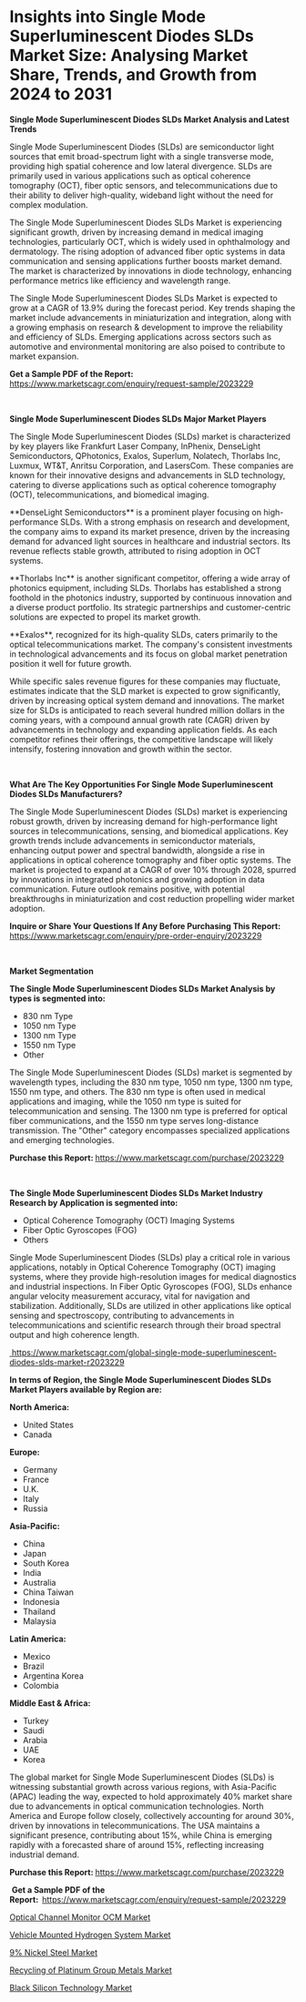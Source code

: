 <p><h1>Insights into Single Mode Superluminescent Diodes SLDs Market Size: Analysing Market Share, Trends, and Growth from 2024 to 2031</h1></p><p><strong>Single Mode Superluminescent Diodes SLDs Market Analysis and Latest Trends</strong></p>
<p><p>Single Mode Superluminescent Diodes (SLDs) are semiconductor light sources that emit broad-spectrum light with a single transverse mode, providing high spatial coherence and low lateral divergence. SLDs are primarily used in various applications such as optical coherence tomography (OCT), fiber optic sensors, and telecommunications due to their ability to deliver high-quality, wideband light without the need for complex modulation.</p><p>The Single Mode Superluminescent Diodes SLDs Market is experiencing significant growth, driven by increasing demand in medical imaging technologies, particularly OCT, which is widely used in ophthalmology and dermatology. The rising adoption of advanced fiber optic systems in data communication and sensing applications further boosts market demand. The market is characterized by innovations in diode technology, enhancing performance metrics like efficiency and wavelength range.</p><p>The Single Mode Superluminescent Diodes SLDs Market is expected to grow at a CAGR of 13.9% during the forecast period. Key trends shaping the market include advancements in miniaturization and integration, along with a growing emphasis on research & development to improve the reliability and efficiency of SLDs. Emerging applications across sectors such as automotive and environmental monitoring are also poised to contribute to market expansion.</p></p>
<p><strong>Get a Sample PDF of the Report:&nbsp;</strong> <a href="https://www.marketscagr.com/enquiry/request-sample/2023229?utm_campaign=1615&utm_medium=2&utm_source=Github&utm_content=ia&utm_term=28102024&utm_id=single-mode-superluminescent-diodes-slds">https://www.marketscagr.com/enquiry/request-sample/2023229</a></p>
<p>&nbsp;</p>
<p><strong>Single Mode Superluminescent Diodes SLDs Major Market Players</strong></p>
<p><p>The Single Mode Superluminescent Diodes (SLDs) market is characterized by key players like Frankfurt Laser Company, InPhenix, DenseLight Semiconductors, QPhotonics, Exalos, Superlum, Nolatech, Thorlabs Inc, Luxmux, WT&T, Anritsu Corporation, and LasersCom. These companies are known for their innovative designs and advancements in SLD technology, catering to diverse applications such as optical coherence tomography (OCT), telecommunications, and biomedical imaging.</p><p>**DenseLight Semiconductors** is a prominent player focusing on high-performance SLDs. With a strong emphasis on research and development, the company aims to expand its market presence, driven by the increasing demand for advanced light sources in healthcare and industrial sectors. Its revenue reflects stable growth, attributed to rising adoption in OCT systems.</p><p>**Thorlabs Inc** is another significant competitor, offering a wide array of photonics equipment, including SLDs. Thorlabs has established a strong foothold in the photonics industry, supported by continuous innovation and a diverse product portfolio. Its strategic partnerships and customer-centric solutions are expected to propel its market growth.</p><p>**Exalos**, recognized for its high-quality SLDs, caters primarily to the optical telecommunications market. The company's consistent investments in technological advancements and its focus on global market penetration position it well for future growth.</p><p>While specific sales revenue figures for these companies may fluctuate, estimates indicate that the SLD market is expected to grow significantly, driven by increasing optical system demand and innovations. The market size for SLDs is anticipated to reach several hundred million dollars in the coming years, with a compound annual growth rate (CAGR) driven by advancements in technology and expanding application fields. As each competitor refines their offerings, the competitive landscape will likely intensify, fostering innovation and growth within the sector.</p></p>
<p>&nbsp;</p>
<p><strong>What Are The Key Opportunities For Single Mode Superluminescent Diodes SLDs Manufacturers?</strong></p>
<p><p>The Single Mode Superluminescent Diodes (SLDs) market is experiencing robust growth, driven by increasing demand for high-performance light sources in telecommunications, sensing, and biomedical applications. Key growth trends include advancements in semiconductor materials, enhancing output power and spectral bandwidth, alongside a rise in applications in optical coherence tomography and fiber optic systems. The market is projected to expand at a CAGR of over 10% through 2028, spurred by innovations in integrated photonics and growing adoption in data communication. Future outlook remains positive, with potential breakthroughs in miniaturization and cost reduction propelling wider market adoption.</p></p>
<p><strong>Inquire or Share Your Questions If Any Before Purchasing This Report:</strong> <a href="https://www.marketscagr.com/enquiry/pre-order-enquiry/2023229?utm_campaign=1615&utm_medium=2&utm_source=Github&utm_content=ia&utm_term=28102024&utm_id=single-mode-superluminescent-diodes-slds">https://www.marketscagr.com/enquiry/pre-order-enquiry/2023229</a></p>
<p>&nbsp;</p>
<p><strong>Market Segmentation</strong></p>
<p><strong>The Single Mode Superluminescent Diodes SLDs Market Analysis by types is segmented into:</strong></p>
<p><ul><li>830 nm Type</li><li>1050 nm Type</li><li>1300 nm Type</li><li>1550 nm Type</li><li>Other</li></ul></p>
<p><p>The Single Mode Superluminescent Diodes (SLDs) market is segmented by wavelength types, including the 830 nm type, 1050 nm type, 1300 nm type, 1550 nm type, and others. The 830 nm type is often used in medical applications and imaging, while the 1050 nm type is suited for telecommunication and sensing. The 1300 nm type is preferred for optical fiber communications, and the 1550 nm type serves long-distance transmission. The "Other" category encompasses specialized applications and emerging technologies.</p></p>
<p><strong>Purchase this Report:&nbsp;</strong><a href="https://www.marketscagr.com/purchase/2023229?utm_campaign=1615&utm_medium=2&utm_source=Github&utm_content=ia&utm_term=28102024&utm_id=single-mode-superluminescent-diodes-slds">https://www.marketscagr.com/purchase/2023229</a></p>
<p>&nbsp;</p>
<p><strong>The Single Mode Superluminescent Diodes SLDs Market Industry Research by Application is segmented into:</strong></p>
<p><ul><li>Optical Coherence Tomography (OCT) Imaging Systems</li><li>Fiber Optic Gyroscopes (FOG)</li><li>Others</li></ul></p>
<p><p>Single Mode Superluminescent Diodes (SLDs) play a critical role in various applications, notably in Optical Coherence Tomography (OCT) imaging systems, where they provide high-resolution images for medical diagnostics and industrial inspections. In Fiber Optic Gyroscopes (FOG), SLDs enhance angular velocity measurement accuracy, vital for navigation and stabilization. Additionally, SLDs are utilized in other applications like optical sensing and spectroscopy, contributing to advancements in telecommunications and scientific research through their broad spectral output and high coherence length.</p></p>
<p><a href="https://www.marketscagr.com/global-single-mode-superluminescent-diodes-slds-market-r2023229?utm_campaign=1615&utm_medium=2&utm_source=Github&utm_content=ia&utm_term=28102024&utm_id=single-mode-superluminescent-diodes-slds">&nbsp;https://www.marketscagr.com/global-single-mode-superluminescent-diodes-slds-market-r2023229</a></p>
<p><strong>In terms of Region, the Single Mode Superluminescent Diodes SLDs Market Players available by Region are:</strong></p>
<p>
    <p> <strong> North America: </strong>
        <ul>
            <li>United States</li>
            <li>Canada</li>
        </ul>
        </p> 
    <p> <strong> Europe: </strong>
        <ul>
            <li>Germany</li>
            <li>France</li>
            <li>U.K.</li>
            <li>Italy</li>
            <li>Russia</li>
        </ul>
        </p> 
    <p> <strong> Asia-Pacific: </strong>
        <ul>
            <li>China</li>
            <li>Japan</li>
            <li>South Korea</li>
            <li>India</li>
            <li>Australia</li>
            <li>China Taiwan</li>
            <li>Indonesia</li>
            <li>Thailand</li>
            <li>Malaysia</li>
        </ul>
        </p> 
    <p> <strong> Latin America: </strong>
        <ul>
            <li>Mexico</li>
            <li>Brazil</li>
            <li>Argentina Korea</li>
            <li>Colombia</li>
        </ul>
        </p> 
    <p> <strong> Middle East & Africa: </strong>
        <ul>
            <li>Turkey</li>
            <li>Saudi</li>
            <li>Arabia</li>
            <li>UAE</li>
            <li>Korea</li>
        </ul>
    </p>
    </p>
<p><p>The global market for Single Mode Superluminescent Diodes (SLDs) is witnessing substantial growth across various regions, with Asia-Pacific (APAC) leading the way, expected to hold approximately 40% market share due to advancements in optical communication technologies. North America and Europe follow closely, collectively accounting for around 30%, driven by innovations in telecommunications. The USA maintains a significant presence, contributing about 15%, while China is emerging rapidly with a forecasted share of around 15%, reflecting increasing industrial demand.</p></p>
<p><strong>Purchase this Report: </strong><a href="https://www.marketscagr.com/purchase/2023229?utm_campaign=1615&utm_medium=2&utm_source=Github&utm_content=ia&utm_term=28102024&utm_id=single-mode-superluminescent-diodes-slds">https://www.marketscagr.com/purchase/2023229</a></p>
<p>&nbsp;<strong>Get a Sample PDF of the Report:&nbsp;&nbsp;</strong><a href="https://www.marketscagr.com/enquiry/request-sample/2023229?utm_campaign=1615&utm_medium=2&utm_source=Github&utm_content=ia&utm_term=28102024&utm_id=single-mode-superluminescent-diodes-slds">https://www.marketscagr.com/enquiry/request-sample/2023229</a></p>
<p><strong></strong></p>
<p><p><a href="https://github.com/FahadAhmed223/Market-Research-Report-List-1/blob/main/optical-channel-monitor-ocm-market.md?utm_campaign=1615&utm_medium=2&utm_source=Github&utm_content=ia&utm_term=28102024&utm_id=single-mode-superluminescent-diodes-slds">Optical Channel Monitor OCM Market</a></p><p><a href="https://www.linkedin.com/pulse/vehicle-mounted-hydrogen-system-market-outlook-forecast-nu69f?trk=public_post_embed_feed-article-content&utm_campaign=1615&utm_medium=2&utm_source=Github&utm_content=ia&utm_term=28102024&utm_id=single-mode-superluminescent-diodes-slds">Vehicle Mounted Hydrogen System Market</a></p><p><a href="https://www.linkedin.com/pulse/insights-9-nickel-steel-market-size-which-expanding-146-cagr-x7jnf?utm_campaign=1615&utm_medium=2&utm_source=Github&utm_content=ia&utm_term=28102024&utm_id=single-mode-superluminescent-diodes-slds">9% Nickel Steel Market</a></p><p><a href="https://www.linkedin.com/pulse/recycling-platinum-group-metals-value-chain-analysis-from-raw-kwtlf?trk=public_post_embed_feed-article-content&utm_campaign=1615&utm_medium=2&utm_source=Github&utm_content=ia&utm_term=28102024&utm_id=single-mode-superluminescent-diodes-slds">Recycling of Platinum Group Metals Market</a></p><p><a href="https://www.linkedin.com/pulse/exploring-black-silicon-technology-market-strategic-insights-yi5qe?utm_campaign=1615&utm_medium=2&utm_source=Github&utm_content=ia&utm_term=28102024&utm_id=single-mode-superluminescent-diodes-slds">Black Silicon Technology Market</a></p></p>